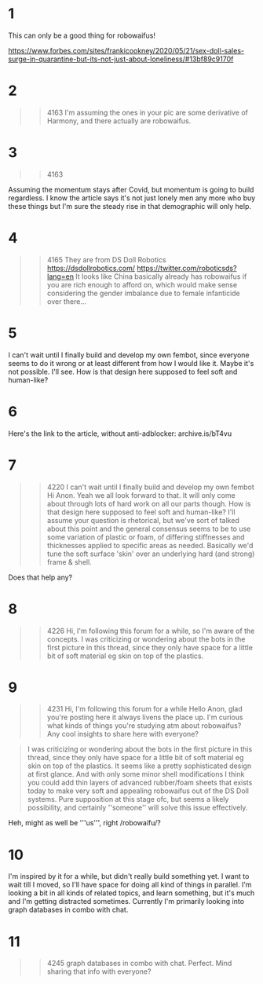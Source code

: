 # 1
This can only be a good thing for robowaifus!

https://www.forbes.com/sites/frankicookney/2020/05/21/sex-doll-sales-surge-in-quarantine-but-its-not-just-about-loneliness/#13bf89c9170f

# 2
>>4163
I'm assuming the ones in your pic are some derivative of Harmony, and there actually are robowaifus.

# 3
>>4163
Assuming the momentum stays after Covid, but momentum is going to build regardless. I know the article says it's not just lonely men any more who buy these things but I'm sure the steady rise in that demographic will only help.

# 4
>>4165
They are from DS Doll Robotics https://dsdollrobotics.com/
https://twitter.com/roboticsds?lang=en
It looks like China basically already has robowaifus if you are rich enough to afford on, which would make sense considering the gender imbalance due to female infanticide over there...

# 5
I can't wait until I finally build and develop my own fembot, since everyone seems to do it wrong or at least different from how I would like it. Maybe it's not possible. I'll see. 
How is that design here supposed to feel soft and human-like?

# 6
Here's the link to the article, without anti-adblocker: 
archive.is/bT4vu

# 7
>>4220
>I can't wait until I finally build and develop my own fembot
Hi Anon. Yeah we all look forward to that. It will only come about through lots of hard work on all our parts though. 
>How is that design here supposed to feel soft and human-like?
I'll assume your question is rhetorical, but we've sort of talked about this point and the general consensus seems to be to use some variation of plastic or foam, of differing stiffnesses and thicknesses applied to specific areas as needed. Basically we'd tune the soft surface 'skin' over an underlying hard (and strong) frame & shell.

Does that help any?

# 8
>>4226
Hi, I'm following this forum for a while, so I'm aware of the concepts. I was criticizing or wondering about the bots in the first picture in this thread, since they only have space for a little bit of soft material eg skin on top of the plastics.

# 9
>>4231
>Hi, I'm following this forum for a while
Hello Anon, glad you're posting here it always livens the place up. I'm curious what kinds of things you're studying atm about robowaifus? Any cool insights to share here with everyone?

>I was criticizing or wondering about the bots in the first picture in this thread, since they only have space for a little bit of soft material eg skin on top of the plastics.
It seems like a pretty sophisticated design at first glance. And with only some minor shell modifications I think you could add thin layers of advanced rubber/foam sheets that exists today to make very soft and appealing robowaifus out of the DS Doll systems. Pure supposition at this stage ofc, but seems a likely possibility, and certainly ''someone'' will solve this issue effectively.

Heh, might as well be '''us''', right /robowaifu/?

# 10
I'm inspired by it for a while, but didn't really build something yet. I want to wait till I moved, so I'll have space for doing all kind of things in parallel. I'm looking a bit in all kinds of related topics, and learn something, but it's much and I'm getting distracted sometimes. Currently I'm primarily looking into graph databases in combo with chat.

# 11
>>4245
>graph databases in combo with chat.
Perfect. Mind sharing that info with everyone?

